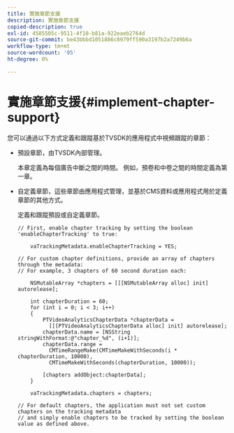 ```yaml
---
title: 實施章節支援
description: 實施章節支援
copied-description: true
exl-id: 4585505c-9511-4f10-b81a-922eaeb2764d
source-git-commit: be43bbbd1051886c8979ff590a3197b2a7249b6a
workflow-type: tm+mt
source-wordcount: '95'
ht-degree: 0%

---
```


# 實施章節支援{#implement-chapter-support}

您可以通過以下方式定義和跟蹤基於TVSDK的應用程式中視頻跟蹤的章節：

* 預設章節，由TVSDK內部管理。

   本章定義為每個廣告中斷之間的時間。 例如，預卷和中卷之間的時間定義為第一章。
* 自定義章節，這些章節由應用程式管理，並基於CMS資料或應用程式用於定義章節的其他方式。

   定義和跟蹤預設或自定義章節。

   ```
   // First, enable chapter tracking by setting the boolean 'enableChapterTracking' to true: 
   
       vaTrackingMetadata.enableChapterTracking = YES; 
   
   // For custom chapter definitions, provide an array of chapters through the metadata:  
   // For example, 3 chapters of 60 second duration each: 
   
       NSMutableArray *chapters = [[[NSMutableArray alloc] init] autorelease]; 
   
       int chapterDuration = 60; 
       for (int i = 0; i < 3; i++) 
       { 
           PTVideoAnalyticsChapterData *chapterData =  
             [[[PTVideoAnalyticsChapterData alloc] init] autorelease]; 
           chapterData.name = [NSString stringWithFormat:@"chapter_%d", (i+1)]; 
           chapterData.range =  
             CMTimeRangeMake(CMTimeMakeWithSeconds(i * chapterDuration, 10000),  
             CMTimeMakeWithSeconds(chapterDuration, 10000)); 
   
           [chapters addObject:chapterData]; 
       } 
   
       vaTrackingMetadata.chapters = chapters; 
   
   // For default chapters, the application must not set custom chapters on the tracking metadata  
   // and simply enable chapters to be tracked by setting the boolean value as defined above.
   ```
